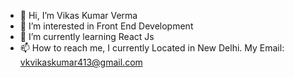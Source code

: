 - 👋 Hi, I’m Vikas Kumar Verma
- 👀 I’m interested in Front End Development
- 🌱 I’m currently learning React Js
- 📫 How to reach me, I currently Located in New Delhi. My Email: vkvikaskumar413@gmail.com

<!---
kumarvikas10/kumarvikas10 is a ✨ special ✨ repository because its `README.md` (this file) appears on your GitHub profile.
You can click the Preview link to take a look at your changes.
--->
